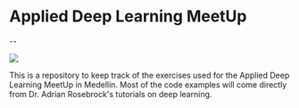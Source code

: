 # Applied Deep Learning MeetUp
-- 

![](https://commons.wikimedia.org/wiki/File:Meetup_Logo.png#/media/File:Meetup_Logo.png)

This is a repository to keep track of the exercises used for the Applied Deep Learning MeetUp in Medellín. Most of the code examples will come directly from 
Dr. Adrian Rosebrock's tutorials on deep learning. 

